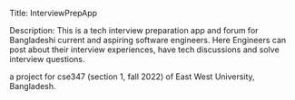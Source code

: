 Title: InterviewPrepApp

Description:
This is a tech interview preparation app and forum for Bangladeshi current and aspiring software engineers. 
Here Engineers can post about their interview experiences, have tech discussions and solve interview questions. 



a project for cse347 (section 1, fall 2022) of East West University, Bangladesh.
